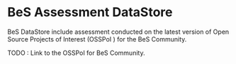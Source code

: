 # BeS Assessment DataStore

BeS DataStore include assessment conducted on the latest version of Open Source Projects of Interest (OSSPoI ) for the BeS Community.

TODO : Link to the OSSPoI for BeS Community.
